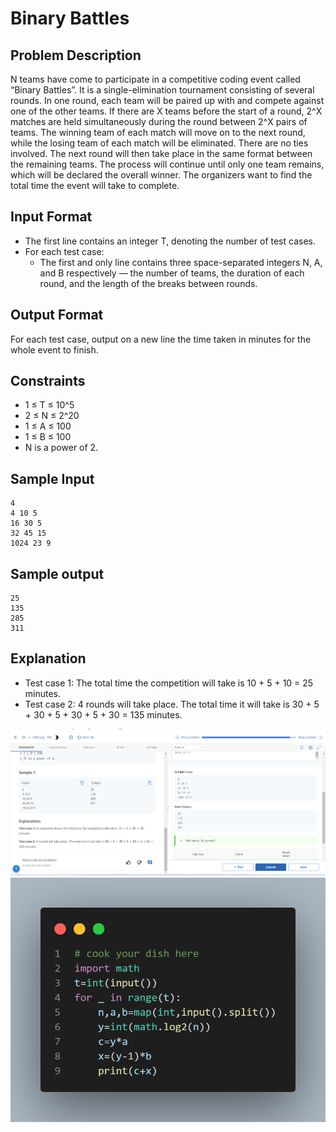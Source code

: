 # Binary Battles

## Problem Description
N teams have come to participate in a competitive coding event called “Binary Battles”. It is a single-elimination tournament consisting of several rounds. In one round, each team will be paired up with and compete against one of the other teams. If there are X teams before the start of a round, 2^X matches are held simultaneously during the round between 2^X pairs of teams. The winning team of each match will move on to the next round, while the losing team of each match will be eliminated. There are no ties involved. The next round will then take place in the same format between the remaining teams. The process will continue until only one team remains, which will be declared the overall winner. The organizers want to find the total time the event will take to complete.

## Input Format
- The first line contains an integer T, denoting the number of test cases.
- For each test case:
  - The first and only line contains three space-separated integers N, A, and B respectively — the number of teams, the duration of each round, and the length of the breaks between rounds.

## Output Format
For each test case, output on a new line the time taken in minutes for the whole event to finish.

## Constraints
- 1 ≤ T ≤ 10^5
- 2 ≤ N ≤ 2^20
- 1 ≤ A ≤ 100
- 1 ≤ B ≤ 100
- N is a power of 2.

## Sample Input

```
4
4 10 5
16 30 5
32 45 15
1024 23 9

```
## Sample output
```
25
135
285
311

```


## Explanation
- Test case 1: The total time the competition will take is 10 + 5 + 10 = 25 minutes.
- Test case 2: 4 rounds will take place. The total time it will take is 30 + 5 + 30 + 5 + 30 + 5 + 30 = 135 minutes.

![](Untitled.png)
![](code.png)
